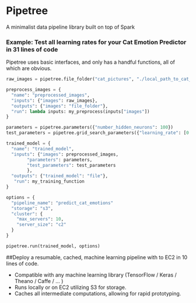 # Pipetree
A minimalist data pipeline library built on top of Spark

### Example: Test all learning rates for your Cat Emotion Predictor in 31 lines of code

Pipetree uses basic interfaces, and only has a handful functions, all of which are obvious. 

```python
raw_images = pipetree.file_folder("cat_pictures", "./local_path_to_cat_images/")

preprocess_images = {
  "name": "preprocessed_images",
  "inputs": {"images": raw_images},
  "outputs": {"images": "file_folder"},
  "run": lambda inputs: my_preprocess(inputs["images"])
}

parameters = pipetree.parameters({"number_hidden_neurons": 100})
test_parameters = pipetree.grid_search_parameters({"learning_rate": [0.001, 0.01, 0.1, 0.2]})

trained_model = {
  "name": "trained_model",
  "inputs": {"images": preprocessed_images,
  	    "parameters": parameters,
	    "test_parameters": test_parameters
  	    },
  "outputs": {"trained_model": "file"},
   "run": my_training_function
}

options = {
  "pipeline_name": "predict_cat_emotions"
  "storage": "s3",
  "cluster": {
    "max_servers": 10,
    "server_size": "c2"
  }	
}

pipetree.run(trained_model, options)
```


##Deploy a resumable, cached, machine learning pipeline with to EC2 in 10 lines of code. 

* Compatible with any machine learning library (TensorFlow / Keras / Theano / Caffe / ... )
* Runs locally or on EC2 utilizing S3 for storage.
* Caches all intermediate computations, allowing for rapid prototyping.

